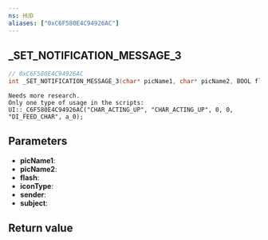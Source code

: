 ```yaml
---
ns: HUD
aliases: ["0xC6F580E4C94926AC"]
---
```

## _SET_NOTIFICATION_MESSAGE_3

```c
// 0xC6F580E4C94926AC
int _SET_NOTIFICATION_MESSAGE_3(char* picName1, char* picName2, BOOL flash, int iconType, char* sender, char* subject);
```

```
Needs more research.  
Only one type of usage in the scripts:  
UI::_C6F580E4C94926AC("CHAR_ACTING_UP", "CHAR_ACTING_UP", 0, 0, "DI_FEED_CHAR", a_0);  
```

## Parameters
* **picName1**: 
* **picName2**: 
* **flash**:
* **iconType**:
* **sender**:
* **subject**:

## Return value
